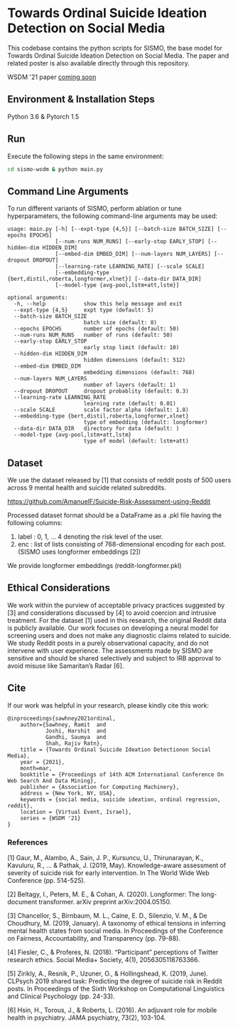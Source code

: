 # Towards Ordinal Suicide Ideation Detection on Social Media

This codebase contains the python scripts for SISMO, the base model for Towards Ordinal Suicide Ideation Detection on Social Media.
The paper and related poster is also available directly through this repository.

WSDM '21 paper [coming soon](#)

## Environment & Installation Steps

Python 3.6 & Pytorch 1.5

## Run

Execute the following steps in the same environment:

```bash
cd sismo-wsdm & python main.py
```

## Command Line Arguments

To run different variants of SISMO, perform ablation or tune hyperparameters, the following command-line arguments may be used:

```
usage: main.py [-h] [--expt-type {4,5}] [--batch-size BATCH_SIZE] [--epochs EPOCHS]
               [--num-runs NUM_RUNS] [--early-stop EARLY_STOP] [--hidden-dim HIDDEN_DIM]
               [--embed-dim EMBED_DIM] [--num-layers NUM_LAYERS] [--dropout DROPOUT]
               [--learning-rate LEARNING_RATE] [--scale SCALE]
               [--embedding-type {bert,distil,roberta,longformer,xlnet}] [--data-dir DATA_DIR]
               [--model-type {avg-pool,lstm+att,lstm}]

optional arguments:
  -h, --help            show this help message and exit
  --expt-type {4,5}     expt type (default: 5)
  --batch-size BATCH_SIZE
                        batch size (default: 8)
  --epochs EPOCHS       number of epochs (default: 50)
  --num-runs NUM_RUNS   number of runs (default: 50)
  --early-stop EARLY_STOP
                        early stop limit (default: 10)
  --hidden-dim HIDDEN_DIM
                        hidden dimensions (default: 512)
  --embed-dim EMBED_DIM
                        embedding dimensions (default: 768)
  --num-layers NUM_LAYERS
                        number of layers (default: 1)
  --dropout DROPOUT     dropout probablity (default: 0.3)
  --learning-rate LEARNING_RATE
                        learning rate (default: 0.01)
  --scale SCALE         scale factor alpha (default: 1.8)
  --embedding-type {bert,distil,roberta,longformer,xlnet}
                        type of embedding (default: longformer)
  --data-dir DATA_DIR   directory for data (default: )
  --model-type {avg-pool,lstm+att,lstm}
                        type of model (default: lstm+att)
```

## Dataset

We use the dataset released by [1] that consists of reddit posts of 500 users across 9 mental health and suicide related subreddits.

https://github.com/AmanuelF/Suicide-Risk-Assessment-using-Reddit

Processed dataset format should be a DataFrame as a .pkl file having the following columns:

1. label : 0, 1, ... 4 denoting the risk level of the user.
2. enc : list of lists consisting of 768-dimensional encoding for each post. (SISMO uses longformer embeddings [2])

We provide longformer embeddings (reddit-longformer.pkl)

## Ethical Considerations

We work within the purview of acceptable privacy practices suggested by [3] and considerations discussed by [4] to avoid coercion and intrusive treatment.
For the dataset [1] used in this research, the original Reddit data is publicly available.
Our work focuses on developing a neural model for screening users and does not make any diagnostic claims related to suicide.
We study Reddit posts in a purely observational capacity, and do not intervene with user experience.
The assessments made by SISMO are sensitive and should be shared selectively and subject to IRB approval to avoid misuse like Samaritan’s Radar [6].

## Cite

If our work was helpful in your research, please kindly cite this work:

```
@inproceedings{sawhney2021ordinal,
    author={Sawhney, Ramit  and
            Joshi, Harshit  and
            Gandhi, Saumya  and
            Shah, Rajiv Ratn},
    title = {Towards Ordinal Suicide Ideation Detectionon Social Media},
    year = {2021},
    month=mar,
    booktitle = {Proceedings of 14th ACM International Conference On Web Search And Data Mining},
    publisher = {Association for Computing Machinery},
    address = {New York, NY, USA},
    keywords = {social media, suicide ideation, ordinal regression, reddit},
    location = {Virtual Event, Israel},
    series = {WSDM '21}
}
```

### References

[1] Gaur, M., Alambo, A., Sain, J. P., Kursuncu, U., Thirunarayan, K., Kavuluru, R., ... & Pathak, J. (2019, May). Knowledge-aware assessment of severity of suicide risk for early intervention. In The World Wide Web Conference (pp. 514-525).

[2] Beltagy, I., Peters, M. E., & Cohan, A. (2020). Longformer: The long-document transformer. arXiv preprint arXiv:2004.05150.

[3] Chancellor, S., Birnbaum, M. L., Caine, E. D., Silenzio, V. M., & De Choudhury, M. (2019, January). A taxonomy of ethical tensions in inferring mental health states from social media. In Proceedings of the Conference on Fairness, Accountability, and Transparency (pp. 79-88).

[4] Fiesler, C., & Proferes, N. (2018). “Participant” perceptions of Twitter research ethics. Social Media+ Society, 4(1), 2056305118763366.

[5] Zirikly, A., Resnik, P., Uzuner, O., & Hollingshead, K. (2019, June). CLPsych 2019 shared task: Predicting the degree of suicide risk in Reddit posts. In Proceedings of the Sixth Workshop on Computational Linguistics and Clinical Psychology (pp. 24-33).

[6] Hsin, H., Torous, J., & Roberts, L. (2016). An adjuvant role for mobile health in psychiatry. JAMA psychiatry, 73(2), 103-104.

